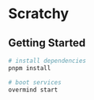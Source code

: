 # Scratchy

## Getting Started

```bash
# install dependencies
pnpm install

# boot services
overmind start
```
